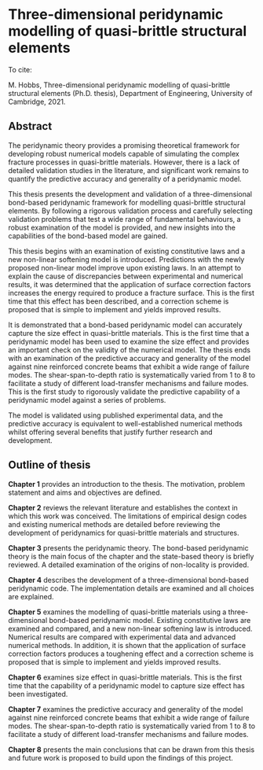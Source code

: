 # Three-dimensional peridynamic modelling of quasi-brittle structural elements

To cite:

M. Hobbs, Three-dimensional peridynamic  modelling  of  quasi-brittle  structural  elements  (Ph.D.  thesis),  Department  of  Engineering, University  of  Cambridge,  2021.

## Abstract

The peridynamic theory provides a promising theoretical framework for developing robust numerical models capable of simulating the complex fracture processes in quasi-brittle materials. However, there is a lack of detailed validation studies in the literature, and significant work remains to quantify the predictive accuracy and generality of a peridynamic model.

This thesis presents the development and validation of a three-dimensional bond-based peridynamic framework for modelling quasi-brittle structural elements. By following a rigorous validation process and carefully selecting validation problems that test a wide range of fundamental behaviours, a robust examination of the model is provided, and new insights into the capabilities of the bond-based model are gained.

This thesis begins with an examination of existing constitutive laws and a new non-linear softening model is introduced. Predictions with the newly proposed non-linear model improve upon existing laws. In an attempt to explain the cause of discrepancies between experimental and numerical results, it was determined that the application of surface correction factors increases the energy required to produce a fracture surface. This is the first time that this effect has been described, and a correction scheme is proposed that is simple to implement and yields improved results.

It is demonstrated that a bond-based peridynamic model can accurately capture the size effect in quasi-brittle materials. This is the first time that a peridynamic model has been used to examine the size effect and provides an important check on the validity of the numerical model. The thesis ends with an examination of the predictive accuracy and generality of the model against nine reinforced concrete beams that exhibit a wide range of failure modes. The shear-span-to-depth ratio is systematically varied from 1 to 8 to facilitate a study of different load-transfer mechanisms and failure modes. This is the first study to rigorously validate the predictive capability of a peridynamic model against a series of problems.

The model is validated using published experimental data, and the predictive accuracy is equivalent to well-established numerical methods whilst offering several benefits that justify further research and development.

## Outline of thesis

**Chapter 1** provides an introduction to the thesis. The motivation, problem statement and aims and objectives are defined. 

**Chapter 2** reviews the relevant literature and establishes the context in which this work was conceived. The limitations of empirical design codes and existing numerical methods are detailed before reviewing the development of peridynamics for quasi-brittle materials and structures.

**Chapter 3** presents the peridynamic theory. The bond-based peridynamic theory is the main focus of the chapter and the state-based theory is briefly reviewed. A detailed examination of the origins of non-locality is provided.

**Chapter 4** describes the development of a three-dimensional bond-based peridynamic code. The implementation details are examined and all choices are explained.

**Chapter 5** examines the modelling of quasi-brittle materials using a three-dimensional bond-based peridynamic model. Existing constitutive laws are examined and compared, and a new non-linear softening law is introduced. Numerical results are compared with experimental data and advanced numerical methods. In addition, it is shown that the application of surface correction factors produces a toughening effect and a correction scheme is proposed that is simple to implement and yields improved results.

**Chapter 6** examines size effect in quasi-brittle materials. This is the first time that the capability of a peridynamic model to capture size effect has been investigated.

**Chapter 7** examines the predictive accuracy and generality of the model against nine reinforced concrete beams that exhibit a wide range of failure modes. The shear-span-to-depth ratio is systematically varied from 1 to 8 to facilitate a study of different load-transfer mechanisms and failure modes.

**Chapter 8** presents the main conclusions that can be drawn from this thesis and future work is proposed to build upon the findings of this project.

